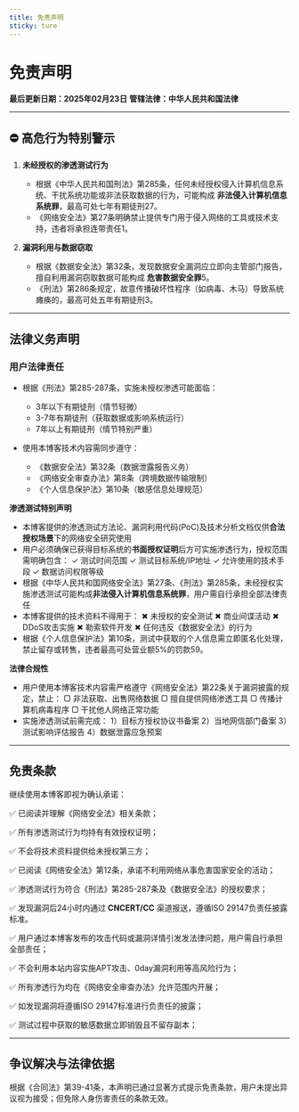 ```yaml
---
title: 免责声明
sticky: ture
---
```


# **免责声明**

**最后更新日期：2025年02月23日**
**管辖法律：中华人民共和国法律**

---

##  **⛔ 高危行为特别警示**

1. **未经授权的渗透测试行为**

    * 根据《中华人民共和国刑法》第285条，任何未经授权侵入计算机信息系统、干扰系统功能或非法获取数据的行为，可能构成 **非法侵入计算机信息系统罪**，最高可处七年有期徒刑27。
    * 《网络安全法》第27条明确禁止提供专门用于侵入网络的工具或技术支持，违者将承担连带责任1。
2. **漏洞利用与数据窃取**

    * 根据《数据安全法》第32条，发现数据安全漏洞应立即向主管部门报告，擅自利用漏洞窃取数据可能构成 **危害数据安全罪**5。
    * 《刑法》第286条规定，故意传播破坏性程序（如病毒、木马）导致系统瘫痪的，最高可处五年有期徒刑3。

---

## **法律义务声明**

### **用户法律责任**

* 根据《刑法》第285-287条，实施未授权渗透可能面临：

  * 3年以下有期徒刑（情节轻微）
  * 3-7年有期徒刑（获取数据或影响系统运行）
  * 7年以上有期徒刑（情节特别严重）
* 使用本博客技术内容需同步遵守：

  * 《数据安全法》第32条（数据泄露报告义务）
  * 《网络安全审查办法》第8条（跨境数据传输限制）
  * 《个人信息保护法》第10条（敏感信息处理规范）

**渗透测试特别声明**

* 本博客提供的渗透测试方法论、漏洞利用代码(PoC)及技术分析文档仅供**合法授权场景**下的网络安全研究使用
* 用户必须确保已获得目标系统的**书面授权证明**后方可实施渗透行为，授权范围需明确包含：
  ✓ 测试时间范围
  ✓ 测试目标系统/IP地址
  ✓ 允许使用的技术手段
  ✓ 数据访问权限等级
* 根据《中华人民共和国网络安全法》第27条、《刑法》第285条，未经授权实施渗透测试可能构成**非法侵入计算机信息系统罪**，用户需自行承担全部法律责任
* 本博客提供的技术资料不得用于：
  ✖ 未授权的安全测试
  ✖ 商业间谍活动
  ✖ DDoS攻击实施
  ✖ 勒索软件开发
  ✖ 任何违反《数据安全法》的行为
* 根据《个人信息保护法》第10条，测试中获取的个人信息需立即匿名化处理，禁止留存或转售，违者最高可处营业额5%的罚款59。

 **法律合规性**

* 用户使用本博客技术内容需严格遵守《网络安全法》第22条关于漏洞披露的规定，禁止：
  ▢ 非法获取、出售网络数据
  ▢ 擅自提供网络渗透工具
  ▢ 传播计算机病毒程序
  ▢ 干扰他人网络正常功能
* 实施渗透测试前需完成：
  1）目标方授权协议书备案
  2）当地网信部门备案
  3）测试影响评估报告
  4）数据泄露应急预案

---

## **免责条款**

继续使用本博客即视为确认承诺：

✅ 已阅读并理解《网络安全法》相关条款；

✅ 所有渗透测试行为均持有有效授权证明；

✅ 不会将技术资料提供给未授权第三方；

✅ 已阅读《网络安全法》第12条，承诺不利用网络从事危害国家安全的活动；

✅ 渗透测试行为符合《刑法》第285-287条及《数据安全法》的授权要求；

✅ 发现漏洞后24小时内通过 **CNCERT/CC** 渠道报送，遵循ISO 29147负责任披露标准。

✅ 用户通过本博客发布的攻击代码或漏洞详情引发发法律问题，用户需自行承担全部责任；

✅ 不会利用本站内容实施APT攻击、0day漏洞利用等高风险行为；

✅ 所有渗透行为均在《网络安全审查办法》允许范围内开展；

✅ 如发现漏洞将遵循ISO 29147标准进行负责任的披露；

✅ 测试过程中获取的敏感数据立即销毁且不留存副本；


---

## **争议解决与法律依据**

根据《合同法》第39-41条，本声明已通过显著方式提示免责条款，用户未提出异议视为接受；但免除人身伤害责任的条款无效。